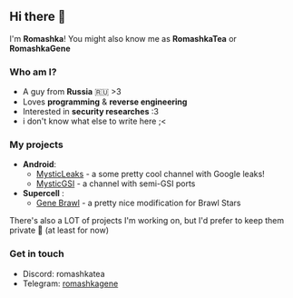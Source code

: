 ## Hi there 👋 

I'm **Romashka**! You might also know me as **RomashkaTea** or **RomashkaGene**

### Who am I?
- A guy from **Russia** 🇷🇺 >3
- Loves **programming** & **reverse engineering**
- Interested in **security researches** :3
- i don't know what else to write here ;<

### My projects
- **Android**:
  - [MysticLeaks](t.me/mysticleaks) - a some pretty cool channel with Google leaks!
  - [MysticGSI](t.me/mysticgsi) - a channel with semi-GSI ports
- **Supercell** :
  - [Gene Brawl](t.me/gene_land) - a pretty nice modification for Brawl Stars

There's also a LOT of projects I'm working on, but I'd prefer to keep them private 🤫 (at least for now)

### Get in touch
- Discord: romashkatea
- Telegram: [romashkagene](t.me/romashkagene)

<!--
**RomashkaTea/RomashkaTea** is a ✨ _special_ ✨ repository because its `README.md` (this file) appears on your GitHub profile.

Here are some ideas to get you started:

- 🔭 I’m currently working on ...
- 🌱 I’m currently learning ...
- 👯 I’m looking to collaborate on ...
- 🤔 I’m looking for help with ...
- 💬 Ask me about ...
- 📫 How to reach me: ...
- 😄 Pronouns: ...
- ⚡ Fun fact: ...
-->
